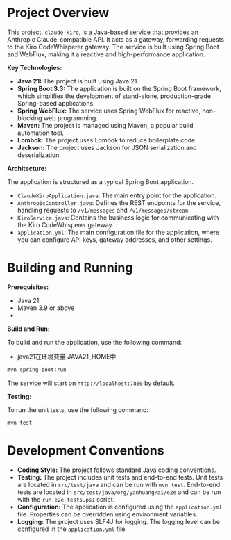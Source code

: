 # Project Overview

This project, `claude-kiro`, is a Java-based service that provides an Anthropic Claude-compatible API. It acts as a gateway, forwarding requests to the Kiro CodeWhisperer gateway. The service is built using Spring Boot and WebFlux, making it a reactive and high-performance application.

**Key Technologies:**

*   **Java 21:** The project is built using Java 21.
*   **Spring Boot 3.3:** The application is built on the Spring Boot framework, which simplifies the development of stand-alone, production-grade Spring-based applications.
*   **Spring WebFlux:** The service uses Spring WebFlux for reactive, non-blocking web programming.
*   **Maven:** The project is managed using Maven, a popular build automation tool.
*   **Lombok:** The project uses Lombok to reduce boilerplate code.
*   **Jackson:** The project uses Jackson for JSON serialization and deserialization.

**Architecture:**

The application is structured as a typical Spring Boot application.

*   `ClaudeKiroApplication.java`: The main entry point for the application.
*   `AnthropicController.java`: Defines the REST endpoints for the service, handling requests to `/v1/messages` and `/v1/messages/stream`.
*   `KiroService.java`: Contains the business logic for communicating with the Kiro CodeWhisperer gateway.
*   `application.yml`: The main configuration file for the application, where you can configure API keys, gateway addresses, and other settings.

# Building and Running

**Prerequisites:**

*   Java 21
*   Maven 3.9 or above
* 
**Build and Run:**

To build and run the application, use the following command:
*   java21在环境变量 JAVA21_HOME中

```bash
mvn spring-boot:run
```

The service will start on `http://localhost:7860` by default.

**Testing:**

To run the unit tests, use the following command:

```bash
mvn test
```

# Development Conventions

*   **Coding Style:** The project follows standard Java coding conventions.
*   **Testing:** The project includes unit tests and end-to-end tests. Unit tests are located in `src/test/java` and can be run with `mvn test`. End-to-end tests are located in `src/test/java/org/yanhuang/ai/e2e` and can be run with the `run-e2e-tests.ps1` script.
*   **Configuration:** The application is configured using the `application.yml` file. Properties can be overridden using environment variables.
*   **Logging:** The project uses SLF4J for logging. The logging level can be configured in the `application.yml` file.
